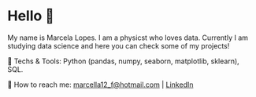 # Hello 👋 

My name is Marcela Lopes. I am a physicst who loves data. Currently I am studying data science and here you can check some of my projects!

:snake: Techs & Tools: Python (pandas, numpy, seaborn, matplotlib, sklearn), SQL. 

:bell: How to reach me: marcella12_f@hotmail.com | [LinkedIn](https://www.linkedin.com/in/marcela-lopes-607268162/)

